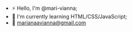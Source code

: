 - ⚡ Hello, I'm @mari-vianna;
- 🌱 I'm currently learning HTML/CSS/JavaScript;
- 📧 marianaavianna@gmail.com

